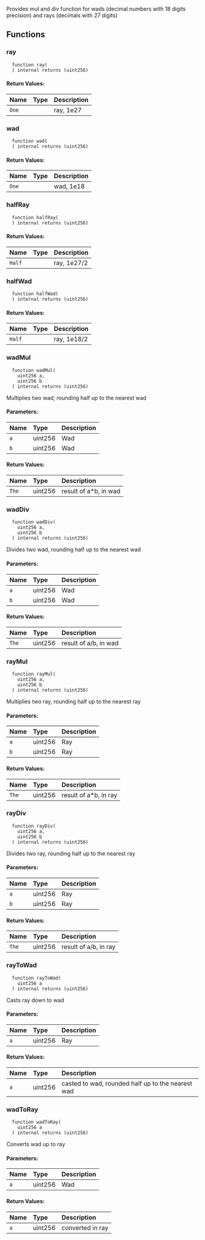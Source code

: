 
Provides mul and div function for wads (decimal numbers with 18 digits precision) and rays (decimals with 27 digits)


## Functions
### ray
```solidity
  function ray(
  ) internal returns (uint256)
```



#### Return Values:
| Name                           | Type          | Description                                                                  |
| :----------------------------- | :------------ | :--------------------------------------------------------------------------- |
|`One`|  | ray, 1e27

### wad
```solidity
  function wad(
  ) internal returns (uint256)
```



#### Return Values:
| Name                           | Type          | Description                                                                  |
| :----------------------------- | :------------ | :--------------------------------------------------------------------------- |
|`One`|  | wad, 1e18

### halfRay
```solidity
  function halfRay(
  ) internal returns (uint256)
```



#### Return Values:
| Name                           | Type          | Description                                                                  |
| :----------------------------- | :------------ | :--------------------------------------------------------------------------- |
|`Half`|  | ray, 1e27/2

### halfWad
```solidity
  function halfWad(
  ) internal returns (uint256)
```



#### Return Values:
| Name                           | Type          | Description                                                                  |
| :----------------------------- | :------------ | :--------------------------------------------------------------------------- |
|`Half`|  | ray, 1e18/2

### wadMul
```solidity
  function wadMul(
    uint256 a,
    uint256 b
  ) internal returns (uint256)
```

Multiplies two wad, rounding half up to the nearest wad

#### Parameters:
| Name | Type | Description                                                          |
| :--- | :--- | :------------------------------------------------------------------- |
|`a` | uint256 | Wad
|`b` | uint256 | Wad

#### Return Values:
| Name                           | Type          | Description                                                                  |
| :----------------------------- | :------------ | :--------------------------------------------------------------------------- |
|`The`| uint256 | result of a*b, in wad

### wadDiv
```solidity
  function wadDiv(
    uint256 a,
    uint256 b
  ) internal returns (uint256)
```

Divides two wad, rounding half up to the nearest wad

#### Parameters:
| Name | Type | Description                                                          |
| :--- | :--- | :------------------------------------------------------------------- |
|`a` | uint256 | Wad
|`b` | uint256 | Wad

#### Return Values:
| Name                           | Type          | Description                                                                  |
| :----------------------------- | :------------ | :--------------------------------------------------------------------------- |
|`The`| uint256 | result of a/b, in wad

### rayMul
```solidity
  function rayMul(
    uint256 a,
    uint256 b
  ) internal returns (uint256)
```

Multiplies two ray, rounding half up to the nearest ray

#### Parameters:
| Name | Type | Description                                                          |
| :--- | :--- | :------------------------------------------------------------------- |
|`a` | uint256 | Ray
|`b` | uint256 | Ray

#### Return Values:
| Name                           | Type          | Description                                                                  |
| :----------------------------- | :------------ | :--------------------------------------------------------------------------- |
|`The`| uint256 | result of a*b, in ray

### rayDiv
```solidity
  function rayDiv(
    uint256 a,
    uint256 b
  ) internal returns (uint256)
```

Divides two ray, rounding half up to the nearest ray

#### Parameters:
| Name | Type | Description                                                          |
| :--- | :--- | :------------------------------------------------------------------- |
|`a` | uint256 | Ray
|`b` | uint256 | Ray

#### Return Values:
| Name                           | Type          | Description                                                                  |
| :----------------------------- | :------------ | :--------------------------------------------------------------------------- |
|`The`| uint256 | result of a/b, in ray

### rayToWad
```solidity
  function rayToWad(
    uint256 a
  ) internal returns (uint256)
```

Casts ray down to wad

#### Parameters:
| Name | Type | Description                                                          |
| :--- | :--- | :------------------------------------------------------------------- |
|`a` | uint256 | Ray

#### Return Values:
| Name                           | Type          | Description                                                                  |
| :----------------------------- | :------------ | :--------------------------------------------------------------------------- |
|`a`| uint256 | casted to wad, rounded half up to the nearest wad

### wadToRay
```solidity
  function wadToRay(
    uint256 a
  ) internal returns (uint256)
```

Converts wad up to ray

#### Parameters:
| Name | Type | Description                                                          |
| :--- | :--- | :------------------------------------------------------------------- |
|`a` | uint256 | Wad

#### Return Values:
| Name                           | Type          | Description                                                                  |
| :----------------------------- | :------------ | :--------------------------------------------------------------------------- |
|`a`| uint256 | converted in ray

